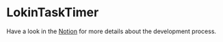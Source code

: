 # LokinTaskTimer

Have a look in the [Notion](https://www.notion.so/leeloos/Mobile-mini-project-1d1e21e50cf880d99fbada1eef357884?pvs=4) for more details about the development process.
